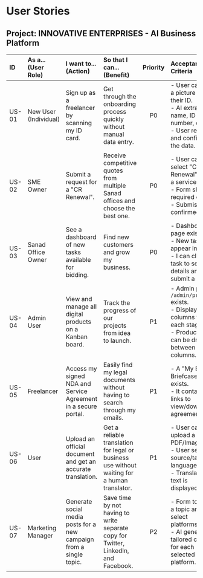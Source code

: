 # User Stories

## Project: INNOVATIVE ENTERPRISES - AI Business Platform

| ID  | As a... (User Role) | I want to... (Action)                               | So that I can... (Benefit)                          | Priority | Acceptance Criteria                                                                   |
| :-- | :------------------ | :-------------------------------------------------- | :-------------------------------------------------- | :------: | :------------------------------------------------------------------------------------ |
| US-01 | New User (Individual) | Sign up as a freelancer by scanning my ID card. | Get through the onboarding process quickly without manual data entry. |    P0    | - User can take a picture of their ID. <br> - AI extracts name, ID number, etc. <br> - User reviews and confirms the data. |
| US-02 | SME Owner | Submit a request for a "CR Renewal". | Receive competitive quotes from multiple Sanad offices and choose the best one. | P0 | - User can select "CR Renewal" from a service list. <br> - Form shows required docs. <br> - Submission is confirmed. |
| US-03 | Sanad Office Owner | See a dashboard of new tasks available for bidding. | Find new customers and grow my business. | P0 | - Dashboard page exists. <br> - New tasks appear in a list. <br> - I can click a task to see details and submit a quote. |
| US-04 | Admin User | View and manage all digital products on a Kanban board. | Track the progress of our projects from idea to launch. | P1 | - Admin page `/admin/projects` exists. <br> - Displays columns for each stage. <br> - Product cards can be dragged between columns. |
| US-05 | Freelancer | Access my signed NDA and Service Agreement in a secure portal. | Easily find my legal documents without having to search through my emails. | P1 | - A "My E-Briefcase" page exists. <br> - It contains links to view/download agreements. |
| US-06 | User | Upload an official document and get an accurate translation. | Get a reliable translation for legal or business use without waiting for a human translator. | P1 | - User can upload a PDF/Image. <br> - User selects source/target languages. <br> - Translated text is displayed. |
| US-07 | Marketing Manager | Generate social media posts for a new campaign from a single topic. | Save time by not having to write separate copy for Twitter, LinkedIn, and Facebook. | P2 | - Form to enter a topic and select platforms. <br> - AI generates tailored content for each selected platform. |


